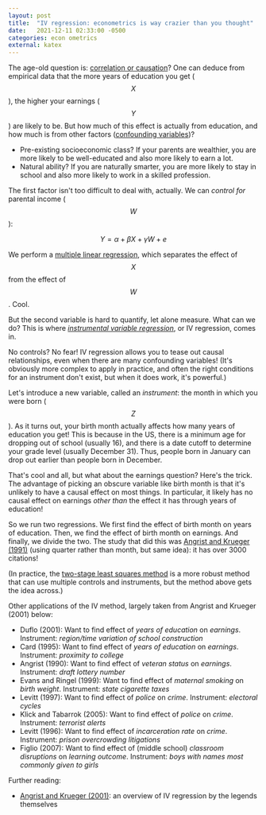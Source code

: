 ```yaml
---
layout: post
title:  "IV regression: econometrics is way crazier than you thought"
date:   2021-12-11 02:33:00 -0500
categories: econ ometrics
external: katex
---
```


The age-old question is: [correlation or causation](https://en.wikipedia.org/wiki/Correlation_does_not_imply_causation)? One can deduce from empirical data that the more years of education you get ($$X$$), the higher your earnings ($$Y$$) are likely to be. But how much of this effect is actually from education, and how much is from other factors ([confounding variables](https://en.wikipedia.org/wiki/Confounding))?
* Pre-existing socioeconomic class? If your parents are wealthier, you are more likely to be well-educated and also more likely to earn a lot.
* Natural ability? If you are naturally smarter, you are more likely to stay in school and also more likely to work in a skilled profession.

The first factor isn't too difficult to deal with, actually. We can *control for* parental income ($$W$$):

$$Y = \alpha + \beta X + \gamma W + e$$

We perform a [multiple linear regression](https://en.wikipedia.org/wiki/Linear_regression), which separates the effect of $$X$$ from the effect of $$W$$. Cool.

But the second variable is hard to quantify, let alone measure. What can we do? This is where [*instrumental variable regression*](https://en.wikipedia.org/wiki/Instrumental_variables_estimation), or IV regression, comes in.

No controls? No fear! IV regression allows you to tease out causal relationships, even when there are many confounding variables! (It's obviously more complex to apply in practice, and often the right conditions for an instrument don't exist, but when it does work, it's powerful.)

Let's introduce a new variable, called an *instrument*: the month in which you were born ($$Z$$). As it turns out, your birth month actually affects how many years of education you get! This is because in the US, there is a minimum age for dropping out of school (usually 16), and there is a date cutoff to determine your grade level (usually December 31). Thus, people born in January can drop out earlier than people born in December.

That's cool and all, but what about the earnings question? Here's the trick. The advantage of picking an obscure variable like birth month is that it's unlikely to have a causal effect on most things. In particular, it likely has no causal effect on earnings *other than* the effect it has through years of education!

So we run two regressions. We first find the effect of birth month on years of education. Then, we find the effect of birth month on earnings. And finally, we divide the two. The study that did this was [Angrist and Krueger (1991)](https://academic.oup.com/qje/article-abstract/106/4/979/1873496) (using quarter rather than month, but same idea): it has over 3000 citations!

(In practice, the [two-stage least squares method](https://en.wikipedia.org/wiki/Instrumental_variables_estimation#Interpretation_as_two-stage_least_squares) is a more robust method that can use multiple controls and instruments, but the method above gets the idea across.)

Other applications of the IV method, largely taken from Angrist and Krueger (2001) below:
* Duflo (2001): Want to find effect of *years of education* on *earnings*. Instrument: *region/time variation of school construction*
* Card (1995): Want to find effect of *years of education* on *earnings*. Instrument: *proximity to college*
* Angrist (1990): Want to find effect of *veteran status* on *earnings*. Instrument: *draft lottery number*
* Evans and Ringel (1999): Want to find effect of *maternal smoking* on *birth weight*. Instrument: *state cigarette taxes*
* Levitt (1997): Want to find effect of *police* on *crime*. Instrument: *electoral cycles*
* Klick and Tabarrok (2005): Want to find effect of *police* on *crime*. Instrument: *terrorist alerts*
* Levitt (1996): Want to find effect of *incarceration rate* on *crime*. Instrument: *prison overcrowding litigations*
* Figlio (2007): Want to find effect of (middle school) *classroom disruptions* on *learning outcome*. Instrument: *boys with names most commonly given to girls*

Further reading:
* [Angrist and Krueger (2001)](https://economics.mit.edu/files/18): an overview of IV regression by the legends themselves
